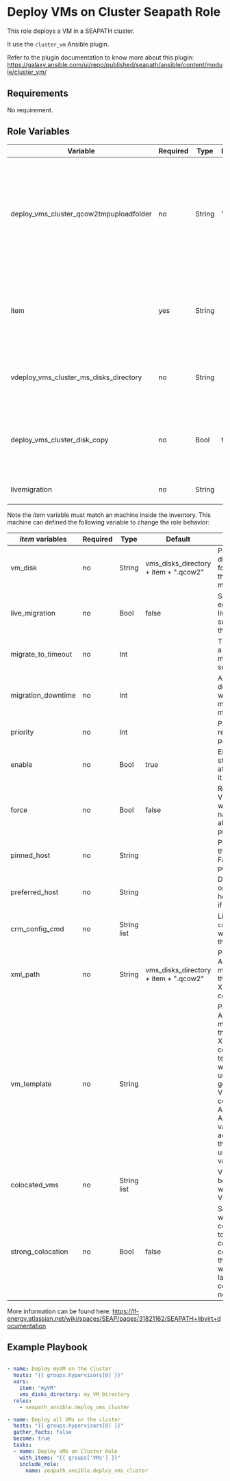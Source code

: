 # Deploy VMs on Cluster Seapath Role

This role deploys a VM in a SEAPATH cluster.

It use the `cluster_vm` Ansible plugin.

Refer to the plugin documentation to know more about this plugin: https://galaxy.ansible.com/ui/repo/published/seapath/ansible/content/module/cluster_vm/

## Requirements

No requirement.

## Role Variables


| Variable                                | Required | Type   | Default | Comments                                                                                                                                |
|-----------------------------------------|----------|--------|---------|-----------------------------------------------------------------------------------------------------------------------------------------|
| deploy_vms_cluster_qcow2tmpuploadfolder | no       | String | "/tmp"  | Path to a directory where the VM disk will be upload before being create. The VM disk file will be removed after being import into Ceph |
| item                                    | yes      | String |         | Ansible inventory name of the VM. It will be the name of the VM. Only numbers and letters are allowed                                   |
| vdeploy_vms_cluster_ms_disks_directory  | no       | String |         | Path in the Ansible machine to be prepend to the disk image path                                                                        |
| deploy_vms_cluster_disk_copy            | no       | Bool   | true    | Set true to copy the VM disk from the Ansible machine before creating the VM.                                                           |
| livemigration                           | no       | String |         | Linux user to use for VM livemigration.                                                                                                 |

Note the *item* variable must match an machine inside the inventory. This
machine can defined the following variable to change the role behavior:

| *item* variables   | Required | Type        | Default                               | Comments                                                                                                                                                                                                          |
|--------------------|----------|-------------|---------------------------------------|-------------------------------------------------------------------------------------------------------------------------------------------------------------------------------------------------------------------|
| vm_disk            | no       | String      | vms_disks_directory + item + ".qcow2" | Path to the VM disk in `qcow2` format on the the Ansible machine                                                                                                                                                  |
| live_migration     | no       | Bool        | false                                 | Set to true to enable livemigration supporting for this VM                                                                                                                                                        |
| migrate_to_timeout | no       | Int         |                                       | Time given to a guest to live migrate (in seconds)                                                                                                                                                                |
| migration_downtime | no       | Int         |                                       | Allowed downtime when live migrating (in milliseconds)                                                                                                                                                            |
| priority           | no       | Int         |                                       | Priority of resource in pacemaker                                                                                                                                                                                 |
| enable             | no       | Bool        | true                                  | Enable and start the VM after creating it                                                                                                                                                                         |
| force              | no       | Bool        | false                                 | Replace the VM if a VM with the same name is already present                                                                                                                                                      |
| pinned_host        | no       | String      |                                       | Pin the VM on the given host. Fail if not possible                                                                                                                                                                |
| preferred_host     | no       | String      |                                       | Deploy the VM on the given host in priority if possible                                                                                                                                                           |
| crm_config_cmd     | no       | String list |                                       | List of `crm config` to run when enabling this guest                                                                                                                                                              |
| xml_path           | no       | String      | vms_disks_directory + item + ".qcow2" | Path in the Ansible machine of the VM libvirt XML configuration                                                                                                                                                   |
| vm_template        | no       | String      |                                       | Path in the Ansible machine of the VM libvirt XML configuration template which will be used to generate the VM configuration. All *item* Ansible variable will accessible in the template using the *vm* variable |
| colocated_vms      | no       | String list |                                       | VM list to be be colocated with the new VM                                                                                                                                                                        |
| strong_colocation  | no       | Bool        | false                                 | Set to true if we want the colocated_vms to be a strong colocation constraint. In this case VM will not be launch if the constraint is not fulfill                                                                |

More information can be found here: https://lf-energy.atlassian.net/wiki/spaces/SEAP/pages/31821162/SEAPATH+libvirt+documentation

## Example Playbook

```yaml

- name: Deploy myVM on the cluster
  hosts: "{{ groups.hypervisors[0] }}"
  vars:
    item: "myVM"
    vms_disks_directory: my_VM_Directory
  roles:
    - seapath_ansible.deploy_vms_cluster

- name: Deploy all VMs on the cluster
  hosts: "{{ groups.hypervisors[0] }}"
  gather_facts: false
  become: true
  tasks:
  - name: Deploy VMs on Cluster Role
    with_items: "{{ groups['VMs'] }}"
    include_role:
      name: seapath_ansible.deploy_vms_cluster
```
